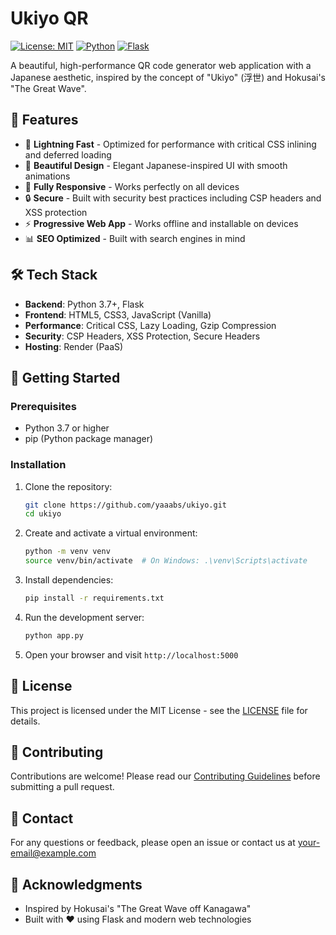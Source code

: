 # Ukiyo QR

[![License: MIT](https://img.shields.io/badge/License-MIT-yellow.svg)](https://opensource.org/licenses/MIT)
[![Python](https://img.shields.io/badge/python-3.7+-blue.svg)](https://www.python.org/downloads/)
[![Flask](https://img.shields.io/badge/flask-2.0.1+-blue.svg)](https://palletsprojects.com/p/flask/)

A beautiful, high-performance QR code generator web application with a Japanese aesthetic, inspired by the concept of "Ukiyo" (浮世) and Hokusai's "The Great Wave".

## 🌟 Features

- 🚀 **Lightning Fast** - Optimized for performance with critical CSS inlining and deferred loading
- 🎨 **Beautiful Design** - Elegant Japanese-inspired UI with smooth animations
- 📱 **Fully Responsive** - Works perfectly on all devices
- 🔒 **Secure** - Built with security best practices including CSP headers and XSS protection
- ⚡ **Progressive Web App** - Works offline and installable on devices
- 📊 **SEO Optimized** - Built with search engines in mind

## 🛠️ Tech Stack

- **Backend**: Python 3.7+, Flask
- **Frontend**: HTML5, CSS3, JavaScript (Vanilla)
- **Performance**: Critical CSS, Lazy Loading, Gzip Compression
- **Security**: CSP Headers, XSS Protection, Secure Headers
- **Hosting**: Render (PaaS)

## 🚀 Getting Started

### Prerequisites

- Python 3.7 or higher
- pip (Python package manager)

### Installation

1. Clone the repository:
   ```bash
   git clone https://github.com/yaaabs/ukiyo.git
   cd ukiyo
   ```

2. Create and activate a virtual environment:
   ```bash
   python -m venv venv
   source venv/bin/activate  # On Windows: .\venv\Scripts\activate
   ```

3. Install dependencies:
   ```bash
   pip install -r requirements.txt
   ```

4. Run the development server:
   ```bash
   python app.py
   ```

5. Open your browser and visit `http://localhost:5000`

## 📄 License

This project is licensed under the MIT License - see the [LICENSE](LICENSE) file for details.

## 🤝 Contributing

Contributions are welcome! Please read our [Contributing Guidelines](CONTRIBUTING.md) before submitting a pull request.

## 📧 Contact

For any questions or feedback, please open an issue or contact us at [your-email@example.com](mailto:your-email@example.com)

## 🌟 Acknowledgments

- Inspired by Hokusai's "The Great Wave off Kanagawa"
- Built with ❤️ using Flask and modern web technologies

